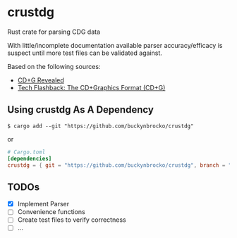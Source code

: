 # crustdg

Rust crate for parsing CDG data

With little/incomplete documentation available parser accuracy/efficacy is suspect until more test files can be validated against.

Based on the following sources:

* [CD+G Revealed](https://jbum.com//cdg_revealed.html)
* [Tech Flashback: The CD+Graphics Format (CD+G)](https://goughlui.com/2019/03/31/tech-flashback-the-cdgraphics-format-cdg/)

## Using crustdg As A Dependency

```shell
$ cargo add --git "https://github.com/buckynbrocko/crustdg"
```

or

```toml
# Cargo.toml
[dependencies]
crustdg = { git = "https://github.com/buckynbrocko/crustdg", branch = "main"}
```

## TODOs

* [x] Implement Parser
* [ ] Convenience functions
* [ ] Create test files to verify correctness
* [ ] ...
